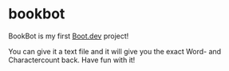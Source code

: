 # bookbot

BookBot is my first [Boot.dev](https://www.boot.dev) project!

You can give it a text file and it will give you the exact Word- and Charactercount back.
Have fun with it!